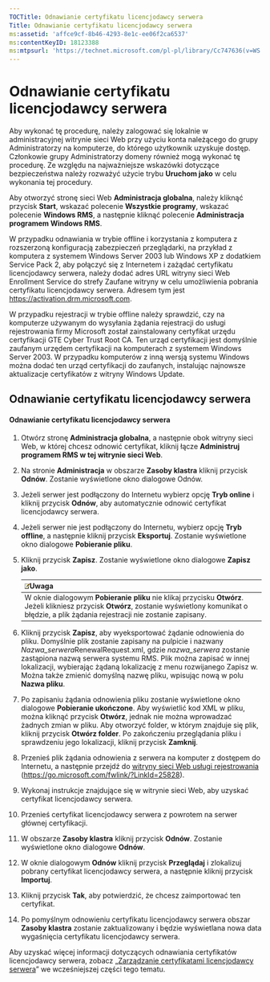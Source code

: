 ```yaml
---
TOCTitle: Odnawianie certyfikatu licencjodawcy serwera
Title: Odnawianie certyfikatu licencjodawcy serwera
ms:assetid: 'affce9cf-8b46-4293-8e1c-ee06f2ca6537'
ms:contentKeyID: 18123388
ms:mtpsurl: 'https://technet.microsoft.com/pl-pl/library/Cc747636(v=WS.10)'
---
```


Odnawianie certyfikatu licencjodawcy serwera
============================================

Aby wykonać tę procedurę, należy zalogować się lokalnie w administracyjnej witrynie sieci Web przy użyciu konta należącego do grupy Administratorzy na komputerze, do którego użytkownik uzyskuje dostęp. Członkowie grupy Administratorzy domeny również mogą wykonać tę procedurę. Ze względu na najważniejsze wskazówki dotyczące bezpieczeństwa należy rozważyć użycie trybu **Uruchom jako** w celu wykonania tej procedury.

Aby otworzyć stronę sieci Web **Administracja globalna**, należy kliknąć przycisk **Start**, wskazać polecenie **Wszystkie programy**, wskazać polecenie **Windows RMS**, a następnie kliknąć polecenie **Administracja programem Windows RMS**.

W przypadku odnawiania w trybie offline i korzystania z komputera z rozszerzoną konfiguracją zabezpieczeń przeglądarki, na przykład z komputera z systemem Windows Server 2003 lub Windows XP z dodatkiem Service Pack 2, aby połączyć się z Internetem i zażądać certyfikatu licencjodawcy serwera, należy dodać adres URL witryny sieci Web Enrollment Service do strefy Zaufane witryny w celu umożliwienia pobrania certyfikatu licencjodawcy serwera. Adresem tym jest https://activation.drm.microsoft.com.

W przypadku rejestracji w trybie offline należy sprawdzić, czy na komputerze używanym do wysyłania żądania rejestracji do usługi rejestrowania firmy Microsoft został zainstalowany certyfikat urzędu certyfikacji GTE Cyber Trust Root CA. Ten urząd certyfikacji jest domyślnie zaufanym urzędem certyfikacji na komputerach z systemem Windows Server 2003. W przypadku komputerów z inną wersją systemu Windows można dodać ten urząd certyfikacji do zaufanych, instalując najnowsze aktualizacje certyfikatów z witryny Windows Update.

Odnawianie certyfikatu licencjodawcy serwera
--------------------------------------------

#### Odnawianie certyfikatu licencjodawcy serwera

1.  Otwórz stronę **Administracja globalna**, a następnie obok witryny sieci Web, w której chcesz odnowić certyfikat, kliknij łącze **Administruj programem RMS w tej witrynie sieci Web**.

2.  Na stronie **Administracja** w obszarze **Zasoby klastra** kliknij przycisk **Odnów**. Zostanie wyświetlone okno dialogowe Odnów.

3.  Jeżeli serwer jest podłączony do Internetu wybierz opcję **Tryb online** i kliknij przycisk **Odnów**, aby automatycznie odnowić certyfikat licencjodawcy serwera.

4.  Jeżeli serwer nie jest podłączony do Internetu, wybierz opcję **Tryb offline**, a następnie kliknij przycisk **Eksportuj**. Zostanie wyświetlone okno dialogowe **Pobieranie pliku**.

5.  Kliknij przycisk **Zapisz**. Zostanie wyświetlone okno dialogowe **Zapisz jako**.

    | ![](images/Cc747636.note(WS.10).gif)Uwaga                                                                                                                                     |
    |------------------------------------------------------------------------------------------------------------------------------------------------------------------------------------------------------------|
    | W oknie dialogowym **Pobieranie pliku** nie klikaj przycisku **Otwórz**. Jeżeli klikniesz przycisk **Otwórz**, zostanie wyświetlony komunikat o błędzie, a plik żądania rejestracji nie zostanie zapisany. |

6.  Kliknij przycisk **Zapisz**, aby wyeksportować żądanie odnowienia do pliku. Domyślnie plik zostanie zapisany na pulpicie i nazwany *Nazwa\_serwera*RenewalRequest.xml, gdzie *nazwa\_serwera* zostanie zastąpiona nazwą serwera systemu RMS. Plik można zapisać w innej lokalizacji, wybierając żądaną lokalizację z menu rozwijanego Zapisz w. Można także zmienić domyślną nazwę pliku, wpisując nową w polu **Nazwa pliku**.

7.  Po zapisaniu żądania odnowienia pliku zostanie wyświetlone okno dialogowe **Pobieranie ukończone**. Aby wyświetlić kod XML w pliku, można kliknąć przycisk **Otwórz**, jednak nie można wprowadzać żadnych zmian w pliku. Aby otworzyć folder, w którym znajduje się plik, kliknij przycisk **Otwórz folder**. Po zakończeniu przeglądania pliku i sprawdzeniu jego lokalizacji, kliknij przycisk **Zamknij**.

8.  Przenieś plik żądania odnowienia z serwera na komputer z dostępem do Internetu, a następnie przejdź do [witryny sieci Web usługi rejestrowania]() (https://go.microsoft.com/fwlink/?LinkId=25828).

9.  Wykonaj instrukcje znajdujące się w witrynie sieci Web, aby uzyskać certyfikat licencjodawcy serwera.

10. Przenieś certyfikat licencjodawcy serwera z powrotem na serwer głównej certyfikacji.

11. W obszarze **Zasoby klastra** kliknij przycisk **Odnów**. Zostanie wyświetlone okno dialogowe **Odnów**.

12. W oknie dialogowym **Odnów** kliknij przycisk **Przeglądaj** i zlokalizuj pobrany certyfikat licencjodawcy serwera, a następnie kliknij przycisk **Importuj**.

13. Kliknij przycisk **Tak**, aby potwierdzić, że chcesz zaimportować ten certyfikat.

14. Po pomyślnym odnowieniu certyfikatu licencjodawcy serwera obszar **Zasoby klastra** zostanie zaktualizowany i będzie wyświetlana nowa data wygaśnięcia certyfikatu licencjodawcy serwera.

Aby uzyskać więcej informacji dotyczących odnawiania certyfikatów licencjodawcy serwera, zobacz „[Zarządzanie certyfikatami licencjodawcy serwera](https://technet.microsoft.com/549979ad-13ee-4abc-8281-3e002a5a9561)” we wcześniejszej części tego tematu.
